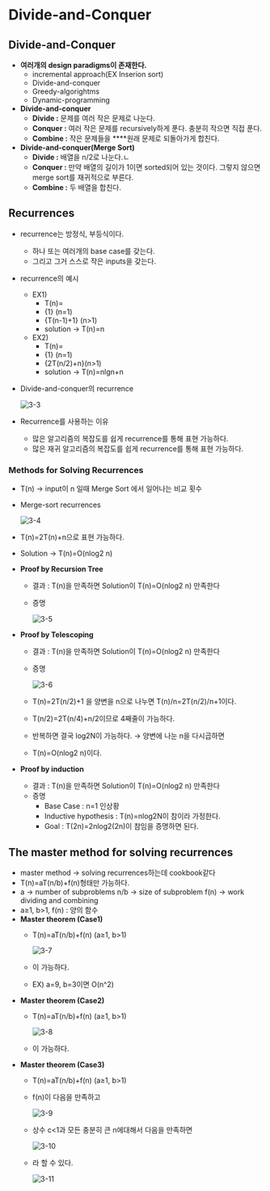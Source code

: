 # Divide-and-Conquer

## Divide-and-Conquer

- **여러개의 design paradigms이 존재한다.**
    - incremental approach(EX Inserion sort)
    - Divide-and-conquer
    - Greedy-algorightms
    - Dynamic-programming
- **Divide-and-conquer**
    - **Divide :** 문제를 여러 작은 문제로 나눈다.
    - **Conquer :** 여러 작은 문제를 recursively하게 푼다. 충분히 작으면 직접 푼다.
    - **Combine :** 작은 문제들을 ****원래 문제로 되돌아가게 합친다.
- **Divide-and-conquer(Merge Sort)**
    - **Divide :** 배열을 n/2로 나눈다.ㄴ
    - **Conquer :** 
    만약 배열의 길이가 1이면 sorted되어 있는 것이다.
    그렇지 않으면 merge sort를 재귀적으로 부른다.
    - **Combine :** 두 배열을 합친다.

## Recurrences

- recurrence는 방정식, 부등식이다.
    - 하나 또는 여러개의 base case를 갖는다.
    - 그리고 그거 스스로 작은 inputs을 갖는다.
- recurrence의 예시
    - EX1)
        - T(n)=
        - {1} (n=1)
        - {T(n-1)+1} (n>1)
        - solution → T(n)=n
    - EX2)
        - T(n)=
        - {1} (n=1)
        - {2T(n/2)+n}(n>1)
        - solution → T(n)=nlgn+n
- Divide-and-conquer의 recurrence
    
    ![3-3](https://user-images.githubusercontent.com/76714485/136391368-a2d4a32b-a836-4436-8fad-9a0f8bab6b24.png)

- Recurrence를 사용하는 이유
    - 많은 알고리즘의 복잡도를 쉽게 recurrence를 통해 표현 가능하다.
    - 많은 재귀 알고리즘의 복잡도를 쉽게 recurrence를 통해 표현 가능하다.

### Methods for Solving Recurrences

- T(n) → input이 n 일때 Merge Sort 에서 일어나는 비교 횟수
- Merge-sort recurrences
    
    ![3-4](https://user-images.githubusercontent.com/76714485/136391390-deaabb9d-2ff6-4269-b17f-686181297846.png)
    
    
- T(n)=2T(n)+n으로 표현 가능하다.
- Solution → T(n)=O(nlog2 n)
- **Proof by Recursion Tree**
    - 결과 : T(n)을 만족하면 Solution이  T(n)=O(nlog2 n) 만족한다
    - 증명
        
        ![3-5](https://user-images.githubusercontent.com/76714485/136391404-c14bd0eb-0c47-485f-95ba-f7f1d4ad898e.png)

        
- **Proof by Telescoping**
    - 결과 : T(n)을 만족하면 Solution이  T(n)=O(nlog2 n) 만족한다
    - 증명
        
        ![3-6](https://user-images.githubusercontent.com/76714485/136391413-8543a987-88fe-4bd9-97ab-ab97cfafeeb5.png)

        
    - T(n)=2T(n/2)+1 을 양변을 n으로 나누면
    T(n)/n=2T(n/2)/n+1이다.
    - T(n/2)=2T(n/4)+n/2이므로 4째줄이 가능하다.
    - 반복하면 결국 log2N이 가능하다. → 양변에 나눈 n을 다시곱하면
    - T(n)=O(nlog2 n)이다.
- **Proof by induction**
    - 결과 : T(n)을 만족하면 Solution이  T(n)=O(nlog2 n) 만족한다
    - 증명
        - Base Case : n=1 인상황
        - Inductive hypothesis : T(n)=nlog2N이 참이라 가정한다.
        - Goal : T(2n)=2nlog2(2n)이 참임을 증명하면 된다.

## The master method for solving recurrences

- master method →  solving recurrences하는데 cookbook같다
- T(n)=aT(n/b)+f(n)형태만 가능하다.
- a → number of subproblems
n/b → size of subproblem
f(n) → work dividing and combining
- a≥1, b>1, f(n) : 양의 함수
- **Master theorem (Case1)**
    - T(n)=aT(n/b)+f(n) (a≥1, b>1)
        
        ![3-7](https://user-images.githubusercontent.com/76714485/136391428-c82a5785-0117-4ed7-959a-debcb1b30686.png)

        
    - 이 가능하다.
    - EX) a=9, b=3이면 O(n^2)
- **Master theorem (Case2)**
    - T(n)=aT(n/b)+f(n) (a≥1, b>1)
        
        ![3-8](https://user-images.githubusercontent.com/76714485/136391440-3a84f1a1-924d-45df-826e-8d3824359e28.png)

        
    - 이 가능하다.
- **Master theorem (Case3)**
    - T(n)=aT(n/b)+f(n) (a≥1, b>1)
    - f(n)이 다음을 만족하고
        
        ![3-9](https://user-images.githubusercontent.com/76714485/136391454-558c1fcf-4ad6-4005-ac95-d550e7d0e66e.png)

        
    - 상수 c<1과 모든 충분히 큰 n에대해서 다음을 만족하면
        
        ![3-10](https://user-images.githubusercontent.com/76714485/136391466-da850575-55d0-4d04-8283-da10fe839638.png)

        
    - 라 할 수 있다.
        
        ![3-11](https://user-images.githubusercontent.com/76714485/136391480-d0f1c930-8940-4897-acdc-19323b39466b.png)
